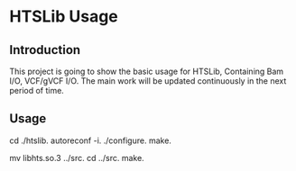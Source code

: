 # HTSLib Usage
## Introduction
This project is going to show the basic usage for HTSLib, Containing Bam I/O, VCF/gVCF I/O. The main work will be updated continuously in the next period of time.
## Usage
cd ./htslib. 
autoreconf -i. 
./configure. 
make. 

mv libhts.so.3 ../src. 
cd ../src. 
make. 

